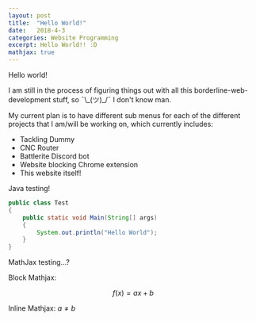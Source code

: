 ```yaml
---
layout: post
title:  "Hello World!"
date:   2018-4-3
categories: Website Programming
excerpt: Hello World!! :D
mathjax: true
---
```


Hello world!

I am still in the process of figuring things out with all this borderline-web-development stuff, so ¯\\\_(ツ)\_/¯ I don't know man.

My current plan is to have different sub menus for each of the different projects that I am/will be working on, which currently includes:

* Tackling Dummy
* CNC Router
* Battlerite Discord bot
* Website blocking Chrome extension
* This website itself!

Java testing!
```java
public class Test
{
	public static void Main(String[] args)
	{
		System.out.println("Hello World");
	}
}
```

MathJax testing...?

Block Mathjax:

$$
f(x) = ax + b
$$

Inline Mathjax: $a \neq b$
